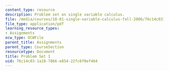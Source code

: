 ```yaml
---
content_type: resource
description: Problem set on single variable calculus.
file: /media/courses/18-01-single-variable-calculus-fall-2006/76c14c031a187866e85422fc6f0ef464_ps1.pdf
file_type: application/pdf
learning_resource_types:
- Assignments
ocw_type: OCWFile
parent_title: Assignments
parent_type: CourseSection
resourcetype: Document
title: Problem Set 1
uid: 76c14c03-1a18-7866-e854-22fc6f0ef464
---
```

